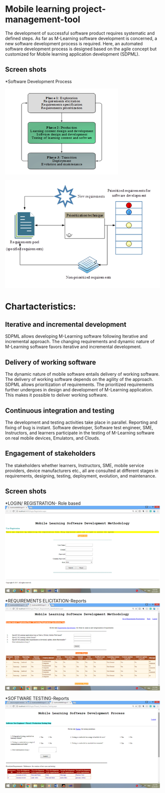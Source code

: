 # Mobile learning project-management-tool
The development of successful software product requires systematic and defined steps. As far as M-Learning software development is concerned, a new software development process is required. Here, an automated software development process is designed based on the agile concept but customized for Mobile learning application development (SDPML). 

## Screen shots

*Software Development Process

![Image of objects](https://github.com/ashar367/project-management-tool/blob/master/pmg-01.png)

![Image of objects](https://github.com/ashar367/project-management-tool/blob/master/RE-PR.png)


# Chartacteristics:

## Iterative and incremental development
SDPML allows developing M-Learning software following Iterative and incremental approach. The changing requirements and dynamic nature of M-Learning software favors iterative and incremental development.

## Delivery of working software
The dynamic nature of mobile software entails delivery of working software. The delivery of working software depends on the agility of the approach. SDPML allows prioritization of requirements. The prioritized requirements further undergoes in design and development of M-Learning application. This makes it possible to deliver working software.

## Continuous integration and testing
The development and testing activities take place in parallel. Reporting and fixing of bug is instant. Software developer, Software test engineer, SME, Instructors, and learners participate in the testing of M-Learning software on real mobile devices, Emulators, and Clouds.

## Engagement of stakeholders
The stakeholders whether learners, Instructors, SME, mobile service providers, device manufacturers etc., all are consulted at different stages in requirements, designing, testing, deployment, evolution, and maintenance.

## Screen shots

*LOGIN/ REGISTRATION- Role based
![Image of objects](https://github.com/ashar367/project-management-tool/blob/master/1-0.png)

*REQUIREMENTS ELICITATION-Reports
![Image of objects](https://github.com/ashar367/project-management-tool/blob/master/1-1.png)

*SOFTWARE TESTING-Reports
![Image of objects](https://github.com/ashar367/project-management-tool/blob/master/c.png)
